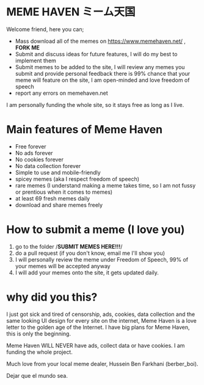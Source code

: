 # MEME HAVEN ミーム天国

Welcome friend, here you can;

 - Mass download all of the memes on https://www.memehaven.net/ , **FORK ME**
 - Submit and discuss ideas for future features, I will do my best to implement them
 - Submit memes to be added to the site, I will review any memes you submit and provide personal feedback there is 99% chance that your meme will feature on the site, I am open-minded and love freedom of speech
 - report any errors on memehaven.net

I am personally funding the whole site, so it stays free as long as I live. 

# Main features of Meme Haven

- Free forever 
- No ads forever 
- No cookies forever 
- No data collection forever 
- Simple to use and mobile-friendly 
- spicey memes (aka I respect freedom of speech)
- rare memes (I understand making a meme takes time, so I am not fussy or prentious when it comes to memes) 
- at least 69 fresh memes daily 
- download and share memes freely

# How to submit a meme (I love you)

 1. go to the folder /**SUBMIT MEMES HERE!!!**/
 2. do a pull request (if you don't know, email me I'll show you)
 3. I will personally review the meme under Freedom of Speech, 99% of your memes will be accepted anyway
 4. I will add your memes onto the site, it gets updated daily.

# why did you this?

I just got sick and tired of censorship, ads, cookies, data collection and the same looking UI design for every site on the internet,  Meme Haven is a love letter to the golden age of the Internet.  I have big plans for Meme Haven, this is only the beginning. 
  
Meme Haven WILL NEVER have ads, collect data or have cookies. I am funding the whole project.

Much love from your local meme dealer, Hussein Ben Farkhani (berber_boi).

Dejar que el mundo sea.
